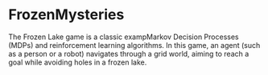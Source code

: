 # FrozenMysteries
The Frozen Lake game is a classic exampMarkov Decision Processes (MDPs) and reinforcement learning algorithms. In this game, an agent (such as a person or a robot) navigates through a grid world, aiming to reach a goal while avoiding holes in a frozen lake. 
